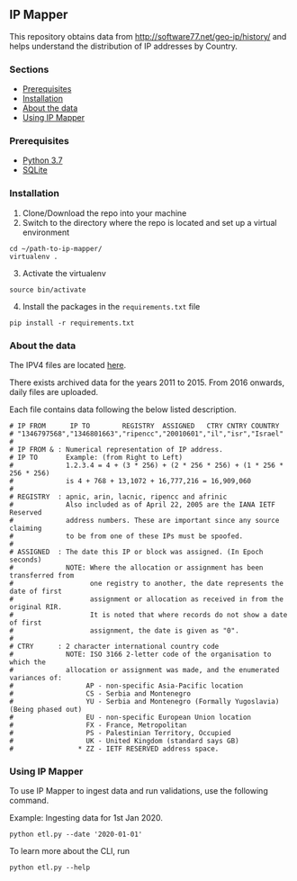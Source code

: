 ## IP Mapper

This repository obtains data from http://software77.net/geo-ip/history/
and helps understand the distribution of IP addresses by Country.

### Sections
- [Prerequisites](#Prerequisites)
- [Installation](#Installation)
- [About the data](#About-the-data)
- [Using IP Mapper](#Using-IP-Mapper)


### Prerequisites
- [Python 3.7](https://www.python.org/downloads/release/python-376/)
- [SQLite](https://www.sqlite.org/download.html)


### Installation
1. Clone/Download the repo into your machine
2. Switch to the directory where the repo is located and set up a virtual environment
```
cd ~/path-to-ip-mapper/
virtualenv .
```
3. Activate the virtualenv
```
source bin/activate
```
4. Install the packages in the `requirements.txt` file
```
pip install -r requirements.txt
```

### About the data
The IPV4 files are located [here](http://software77.net/geo-ip/history/).

There exists archived data for the years 2011 to 2015.
From 2016 onwards, daily files are uploaded.

Each file contains data following the below listed description.
```
# IP FROM      IP TO        REGISTRY  ASSIGNED   CTRY CNTRY COUNTRY
# "1346797568","1346801663","ripencc","20010601","il","isr","Israel"
#
# IP FROM & : Numerical representation of IP address.
# IP TO       Example: (from Right to Left)
#             1.2.3.4 = 4 + (3 * 256) + (2 * 256 * 256) + (1 * 256 * 256 * 256)
#             is 4 + 768 + 13,1072 + 16,777,216 = 16,909,060
#
# REGISTRY  : apnic, arin, lacnic, ripencc and afrinic
#             Also included as of April 22, 2005 are the IANA IETF Reserved
#             address numbers. These are important since any source claiming
#             to be from one of these IPs must be spoofed.
#
# ASSIGNED  : The date this IP or block was assigned. (In Epoch seconds)
#             NOTE: Where the allocation or assignment has been transferred from
#                   one registry to another, the date represents the date of first
#                   assignment or allocation as received in from the original RIR.
#                   It is noted that where records do not show a date of first
#                   assignment, the date is given as "0".
#
# CTRY      : 2 character international country code
#             NOTE: ISO 3166 2-letter code of the organisation to which the
#             allocation or assignment was made, and the enumerated variances of:
#                  AP - non-specific Asia-Pacific location
#                  CS - Serbia and Montenegro
#                  YU - Serbia and Montenegro (Formally Yugoslavia) (Being phased out)
#                  EU - non-specific European Union location
#                  FX - France, Metropolitan
#                  PS - Palestinian Territory, Occupied
#                  UK - United Kingdom (standard says GB)
#                * ZZ - IETF RESERVED address space.
```

### Using IP Mapper
To use IP Mapper to ingest data and run validations, use the following command.

Example: Ingesting data for 1st Jan 2020.
```
python etl.py --date '2020-01-01'
```

To learn more about the CLI, run
```
python etl.py --help
```
